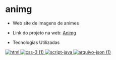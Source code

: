 # animg
 * Web site de imagens de animes 
 * Link do projeto na web: [Animg](https://animg.netlify.app/)
 
 
 
 
 * Tecnologias Utilizadas

[![html](https://user-images.githubusercontent.com/110836621/190482986-2a2e37aa-8cb4-4b0f-bf8f-68a75d0dd04c.png)
](https://developer.mozilla.org/pt-BR/docs/Web/HTML)
[![css-3 (1)](https://user-images.githubusercontent.com/110836621/190483090-0ac9bf9f-44b8-4417-b96f-aa62021181f7.png)
](https://developer.mozilla.org/pt-BR/docs/Web/CSS)
[![script-java](https://user-images.githubusercontent.com/110836621/190483210-081a5f37-314f-4f81-9643-c977aa886a01.png)
](https://developer.mozilla.org/pt-BR/docs/Web/JavaScript)
[![arquivo-json (1)](https://user-images.githubusercontent.com/110836621/190701017-85e7b3f4-1f04-4315-8277-95421bdc203c.png)
](https://developer.mozilla.org/pt-BR/docs/Web/JavaScript/Reference/Global_Objects/JSON)
